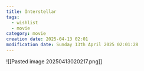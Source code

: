 ```yaml
---
title: Interstellar
tags:
  - wishlist
  - movie
category: movie
creation date: 2025-04-13 02:01
modification date: Sunday 13th April 2025 02:01:28
---
```


![[Pasted image 20250413020217.png]]